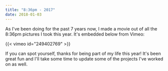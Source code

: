 ```yaml
---
title: "8:36pm - 2017"
date: 2018-01-03
---
```

As I've been doing for the past 7 years now, I made a movie out of all the 8:36pm pictures I took this year. It's embedded below from Vimeo:

{{< vimeo id="249402769" >}}

If you can spot yourself, thanks for being part of my life this year! It's been great fun and I'll take some time to update some of the projects I've worked on as well.